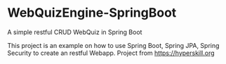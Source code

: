 # WebQuizEngine-SpringBoot
A simple restful CRUD WebQuiz in Spring Boot

This project is an example on how to use Spring Boot, Spring JPA, Spring Security to create an restful Webapp. Project from https://hyperskill.org
